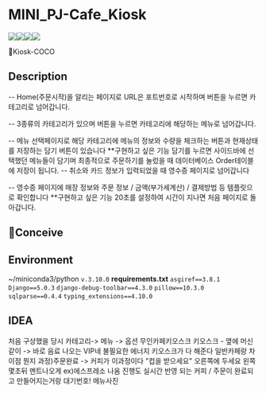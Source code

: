 # MINI_PJ-Cafe_Kiosk
<img src ="https://img.shields.io/badge/Python-071D49?logo=Python&logoColor=white"/><img src="https://img.shields.io/badge/django-092E20?style=flat-square&logo=django&logoColor=white"/><img src="https://img.shields.io/badge/Bootstrapap-7952B3?style=flat-square&logo=bootstrap&logoColor=white"/><img src ="https://img.shields.io/badge/OpenAI-00A3E0?logo=OpenAI&logoColor=white"/>

🛒Kiosk-COCO

## Description

-- Home(주문시작)을 알리는 페이지로 URL은 포트번호로 시작하며 버튼을 누르면 카테고리로 넘어갑니다.

-- 3종류의 카테고리가 있으며 버튼을 누르면 카테고리에 해당하는 메뉴로 넘어갑니다.

-- 메뉴 선택페이지로 해당 카테고리에 메뉴의 정보와 수량을 체크하는 버튼과 현재상태를 저장하는 담기 버튼이 있습니다
\*\*구현하고 싶은 기능
담기를 누르면 사이드바에 선택했던 메뉴들이 담기며 최종적으로 주문하기를 눌렀을 때 데이터베이스 Order테이블에 저장이 됩니다.
-- 취소와 카드 정보가 입력되었을 때 영수증 페이지로 넘어갑니다

-- 영수증 페이지에 매장 정보와 주문 정보 / 금액(부가세계산) / 결제방법 등 템플릿으로 확인합니다
\*\*구현하고 싶은 기능
20초를 설정하여 시간이 지나면 처음 페이지로 돌아갑니다.

## 📝Conceive

## Environment

~/miniconda3/python `v.3.10.0`
**requirements.txt**
`asgiref==3.8.1`
`Django==5.0.3`
`django-debug-toolbar==4.3.0`
`pillow==10.3.0`
`sqlparse==0.4.4`
`typing_extensions==4.10.0`

## IDEA

처음 구상했을 당시
카테고리-> 메뉴 -> 옵션
무인카페키오스크
키오스크 - 옆에 머신 같이 -> 바로 음료 나오는
VIP네 불필요한 에너지 키오스크가 다 해준다
일반카페랑 차이점 뭔지
과정)주문완료 -> 커피가 이과정이다 "컵을 받으세요"
오른쪽에 두세요 왼쪽
몇초뒤 멘트나오게 ex)에스프레소 나옴 진행도
실시간 반영 되는 커피 / 주문이 완료되고 만들어지는거랑
대기번호!
메뉴사진

